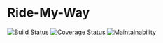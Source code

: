 # Ride-My-Way
[![Build Status](https://travis-ci.org/Luckzman/Ride-My-Way.svg?branch=develop)](https://travis-ci.org/Luckzman/Ride-My-Way)
[![Coverage Status](https://coveralls.io/repos/github/Luckzman/Ride-My-Way/badge.svg)](https://coveralls.io/github/Luckzman/Ride-My-Way)
[![Maintainability](https://api.codeclimate.com/v1/badges/11ca2d3bbdce9641bc2c/maintainability)](https://codeclimate.com/github/Luckzman/Ride-My-Way/maintainability)